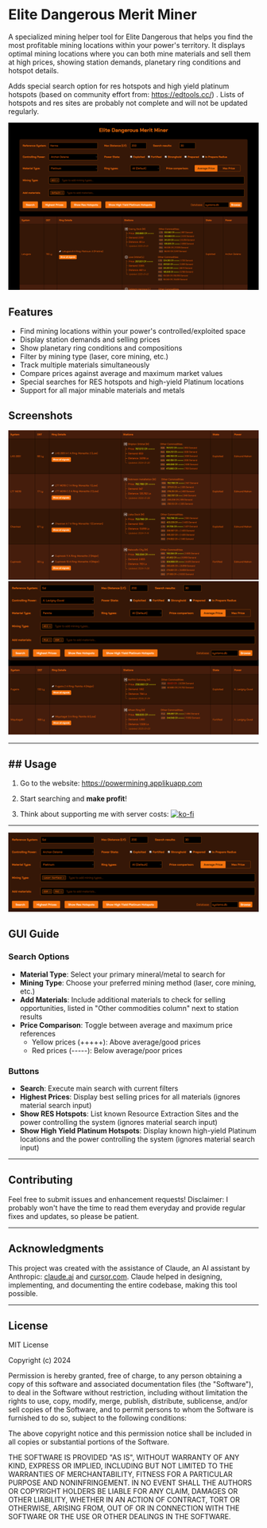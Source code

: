 # Elite Dangerous Merit Miner

A specialized mining helper tool for Elite Dangerous that helps you find the most profitable mining locations within your power's territory. It displays optimal mining locations where you can both mine materials and sell them at high prices, showing station demands, planetary ring conditions and hotspot details. 

Adds special search option for res hotspots and high yield platinum hotspots (based on community effort from: https://edtools.cc/) . Lists of hotspots and res sites are probably not complete and will not be updated regularly.

![Screenshot of the application](img/screenshot-1.png)

## Features

- Find mining locations within your power's controlled/exploited space
- Display station demands and selling prices
- Show planetary ring conditions and compositions
- Filter by mining type (laser, core mining, etc.)
- Track multiple materials simultaneously
- Compare prices against average and maximum market values
- Special searches for RES hotspots and high-yield Platinum locations
- Support for all major minable materials and metals

## Screenshots

![Search results](img/screenshot-2.png)
![Search results](img/screenshot-3.png)

---

## ## Usage

1. Go to the website: https://powermining.applikuapp.com

2. Start searching and **make profit**! 
   
3. Think about supporting me with server costs: [![ko-fi](https://ko-fi.com/img/githubbutton_sm.svg)](https://ko-fi.com/H2H618T1H5)

---- 

![Search results](img/screenshot-4.png)

## GUI Guide

### Search Options

- **Material Type**: Select your primary mineral/metal to search for
- **Mining Type**: Choose your preferred mining method (laser, core mining, etc.)
- **Add Materials**: Include additional materials to check for selling opportunities, listed in "Other commodities column" next to station results
- **Price Comparison**: Toggle between average and maximum price references
  - Yellow prices (+++++): Above average/good prices
  - Red prices (-----): Below average/poor prices

### Buttons

- **Search**: Execute main search with current filters
- **Highest Prices**: Display best selling prices for all materials (ignores material search input)
- **Show RES Hotspots**: List known Resource Extraction Sites and the power controlling the system (ignores material search input)
- **Show High Yield Platinum Hotspots**: Display known high-yield Platinum locations and the power controlling the system (ignores material search input)

---- 

## Contributing

Feel free to submit issues and enhancement requests!
Disclaimer: I probably won't have the time to read them everyday and provide regular fixes and updates, so please be patient.

---- 

## Acknowledgments

This project was created with the assistance of Claude, an AI assistant by Anthropic: [claude.ai](https://claude.ai/) and [cursor.com](https://www.cursor.com). Claude helped in designing, implementing, and documenting the entire codebase, making this tool possible.

--- 

## License

MIT License

Copyright (c) 2024

Permission is hereby granted, free of charge, to any person obtaining a copy
of this software and associated documentation files (the "Software"), to deal
in the Software without restriction, including without limitation the rights
to use, copy, modify, merge, publish, distribute, sublicense, and/or sell
copies of the Software, and to permit persons to whom the Software is
furnished to do so, subject to the following conditions:

The above copyright notice and this permission notice shall be included in all
copies or substantial portions of the Software.

THE SOFTWARE IS PROVIDED "AS IS", WITHOUT WARRANTY OF ANY KIND, EXPRESS OR
IMPLIED, INCLUDING BUT NOT LIMITED TO THE WARRANTIES OF MERCHANTABILITY,
FITNESS FOR A PARTICULAR PURPOSE AND NONINFRINGEMENT. IN NO EVENT SHALL THE AUTHORS OR COPYRIGHT HOLDERS BE LIABLE FOR ANY CLAIM, DAMAGES OR OTHER LIABILITY, WHETHER IN AN ACTION OF CONTRACT, TORT OR OTHERWISE, ARISING FROM, OUT OF OR IN CONNECTION WITH THE SOFTWARE OR THE USE OR OTHER DEALINGS IN THE SOFTWARE.
